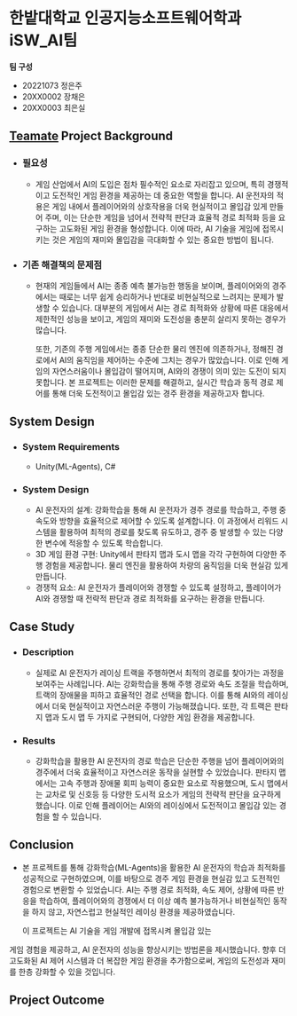 # 한밭대학교 인공지능소프트웨어학과 iSW_AI팀

**팀 구성**
- 20221073 정은주
- 20XX0002 장채은
- 20XX0003 최은실

## <u>Teamate</u> Project Background
- ### 필요성
  - 게임 산업에서 AI의 도입은 점차 필수적인 요소로 자리잡고 있으며, 특히 경쟁적이고 도전적인 게임 환경을 제공하는 데 중요한 역할을 합니다. AI 운전자의 적용은 게임 내에서 플레이어와의 상호작용을 더욱 현실적이고 몰입감 있게 만들어 주며, 이는 단순한 게임을 넘어서 전략적 판단과 효율적 경로 최적화 등을 요구하는 고도화된 게임 환경을 형성합니다. 이에 따라, AI 기술을 게임에 접목시키는 것은 게임의 재미와 몰입감을 극대화할 수 있는 중요한 방법이 됩니다.
 
- ### 기존 해결책의 문제점
  - 현재의 게임들에서 AI는 종종 예측 불가능한 행동을 보이며, 플레이어와의 경주에서는 때로는 너무 쉽게 승리하거나 반대로 비현실적으로 느려지는 문제가 발생할 수 있습니다. 대부분의 게임에서 AI는 경로 최적화와 상황에 따른 대응에서 제한적인 성능을 보이고, 게임의 재미와 도전성을 충분히 살리지 못하는 경우가 많습니다.

    또한, 기존의 주행 게임에서는 종종 단순한 물리 엔진에 의존하거나, 정해진 경로에서 AI의 움직임을 제어하는 수준에 그치는 경우가 많았습니다. 이로 인해 게임의 자연스러움이나 몰입감이 떨어지며, AI와의 경쟁이 의미 있는 도전이 되지 못합니다. 본 프로젝트는 이러한 문제를 해결하고, 실시간 학습과 동적 경로 제어를 통해 더욱 도전적이고 몰입감 있는 경주 환경을 제공하고자 합니다.
  
  
## System Design
  - ### System Requirements
    - Unity(ML-Agents), C#
  
  - ### System Design
    - AI 운전자의 설계: 강화학습을 통해 AI 운전자가 경주 경로를 학습하고, 주행 중 속도와 방향을 효율적으로 제어할 수 있도록 설계합니다. 이 과정에서 리워드 시스템을 활용하여 최적의 경로를 찾도록 유도하고, 경주 중 발생할 수 있는 다양한 변수에 적응할 수 있도록 학습합니다.
    - 3D 게임 환경 구현: Unity에서 판타지 맵과 도시 맵을 각각 구현하여 다양한 주행 경험을 제공합니다. 물리 엔진을 활용하여 차량의 움직임을 더욱 현실감 있게 만듭니다.
    - 경쟁적 요소: AI 운전자가 플레이어와 경쟁할 수 있도록 설정하고, 플레이어가 AI와 경쟁할 때 전략적 판단과 경로 최적화를 요구하는 환경을 만듭니다.
    
## Case Study
  - ### Description
    - 실제로 AI 운전자가 레이싱 트랙을 주행하면서 최적의 경로를 찾아가는 과정을 보여주는 사례입니다. AI는 강화학습을 통해 주행 경로와 속도 조절을 학습하며, 트랙의 장애물을 피하고 효율적인 경로 선택을 합니다. 이를 통해 AI와의 레이싱에서 더욱 현실적이고 자연스러운 주행이 가능해졌습니다. 또한, 각 트랙은 판타지 맵과 도시 맵 두 가지로 구현되어, 다양한 게임 환경을 제공합니다.
  - ### Results
    - 강화학습을 활용한 AI 운전자의 경로 학습은 단순한 주행을 넘어 플레이어와의 경주에서 더욱 효율적이고 자연스러운 동작을 실현할 수 있었습니다. 판타지 맵에서는 고속 주행과 장애물 회피 능력이 중요한 요소로 작용했으며, 도시 맵에서는 교차로 및 신호등 등 다양한 도시적 요소가 게임의 전략적 판단을 요구하게 했습니다. 이로 인해 플레이어는 AI와의 레이싱에서 도전적이고 몰입감 있는 경험을 할 수 있습니다.
  
  
## Conclusion
  - 본 프로젝트를 통해 강화학습(ML-Agents)을 활용한 AI 운전자의 학습과 최적화를 성공적으로 구현하였으며, 이를 바탕으로 경주 게임 환경을 현실감 있고 도전적인 경험으로 변환할 수 있었습니다. AI는 주행 경로 최적화, 속도 제어, 상황에 따른 반응을 학습하여, 플레이어와의 경쟁에서 더 이상 예측 불가능하거나 비현실적인 동작을 하지 않고, 자연스럽고 현실적인 레이싱 환경을 제공하였습니다.

    이 프로젝트는 AI 기술을 게임 개발에 접목시켜 몰입감 있는



 게임 경험을 제공하고, AI 운전자의 성능을 향상시키는 방법론을 제시했습니다. 향후 더 고도화된 AI 제어 시스템과 더 복잡한 게임 환경을 추가함으로써, 게임의 도전성과 재미를 한층 강화할 수 있을 것입니다.
    
  
## Project Outcome



